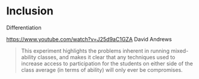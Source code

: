 Inclusion
=========

Differentiation


https://www.youtube.com/watch?v=J25d9aC1GZA
David Andrews
> This experiment highlights the problems  inherent in running mixed-ability classes, and makes it clear that any techniques used to increase access to participation for the students on either side of the class average (in terms of ability) will only ever be compromises.

